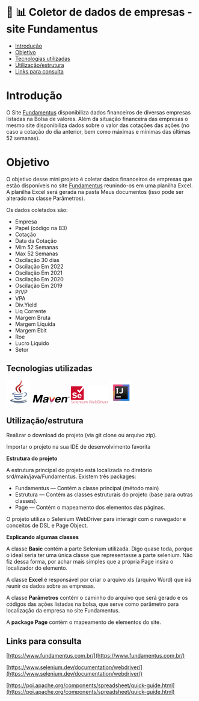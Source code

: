 # 🤖 📊 Coletor de dados de empresas - site Fundamentus

<!--ts-->
* [Introdução](#introducao)
* [Objetivo](#objetivo)
* [Tecnologias utilizadas](#tecnologia)
* [Utilização/estrutura](#utilizacao)
* [Links para consulta](#link)
<!--te-->

# <a name="introducao"></a>Introdução

O Site [Fundamentus](https://www.fundamentus.com.br/) disponibiliza dados financeiros de diversas empresas listadas na Bolsa de valores.
Além da situação financeira das empresas o mesmo site disponibiliza dados sobre o valor das cotações das ações
(no caso a cotação do dia anterior, bem como máximas e mínimas das últimas 52 semanas).

# <a name="objetivo"></a>Objetivo

O objetivo desse mini projeto é coletar dados financeiros de empresas que estão disponíveis no site [Fundamentus](https://www.fundamentus.com.br/)
reunindo-os em uma planilha Excel. A planilha Excel será gerada na pasta Meus documentos (isso pode ser alterado 
na classe Parâmetros). 

Os dados coletados são:
- Empresa
- Papel (código na B3)
- Cotação
- Data da Cotação
- Mim 52 Semanas
- Max 52 Semanas
- Oscilação 30 dias
- Oscilação Em 2022
- Oscilação Em 2021
- Oscilação Em 2020
- Oscilação Em 2019
- P/VP
- VPA
- Div.Yield
- Liq Corrente
- Margem Bruta
- Margem Liquida
- Margem Ebit
- Roe
- Lucro Liquido
- Setor

## <a name="tecnologia"></a>Tecnologias utilizadas
![java](icon/java.png)
![Maven](icon/Maven.png)
![Selenium](icon/SeleniumWebDriver.png)
![IntelliJ](icon/IntelliJ.png)

## <a name="utilizacao"></a>Utilização/estrutura

Realizar o download do projeto (via git clone ou arquivo zip).

Importar o projeto na sua IDE de desenvolvimento favorita

**Estrutura do projeto**

A estrutura principal do projeto está localizada no diretório srd/main/java/Fundamentus. Existem três packages:
* Fundamentus — Contém a classe principal (método main)
* Estrutura — Contém as classes estruturais do projeto (base para outras classes).
* Page — Contém o mapeamento dos elementos das páginas.

O projeto utiliza o Selenium WebDriver para interagir com o navegador e conceitos de DSL e Page Object.

**Explicando algumas classes**

A classe **Basic** contém a parte Selenium utilizada. Digo quase toda, porque o
ideal seria ter uma única classe que representasse a parte selenium. Não fiz dessa forma,
por achar mais simples que a própria Page insira o localizador do elemento.

A classe **Excel** é responsável por criar o arquivo xls (arquivo Word) que irá reunir os dados sobre as empresas.

A classe **Parâmetros** contém o caminho do arquivo que será gerado e os códigos das ações listadas na bolsa, 
que serve como parâmetro para localização da empresa no site Fundamentus. 

A **package Page** contém o mapeamento de elementos do site. 

## <a name="link"></a>Links para consulta

[https://www.fundamentus.com.br/](https://www.fundamentus.com.br/)

[https://www.selenium.dev/documentation/webdriver/](https://www.selenium.dev/documentation/webdriver/)

[https://poi.apache.org/components/spreadsheet/quick-guide.html](https://poi.apache.org/components/spreadsheet/quick-guide.html)
